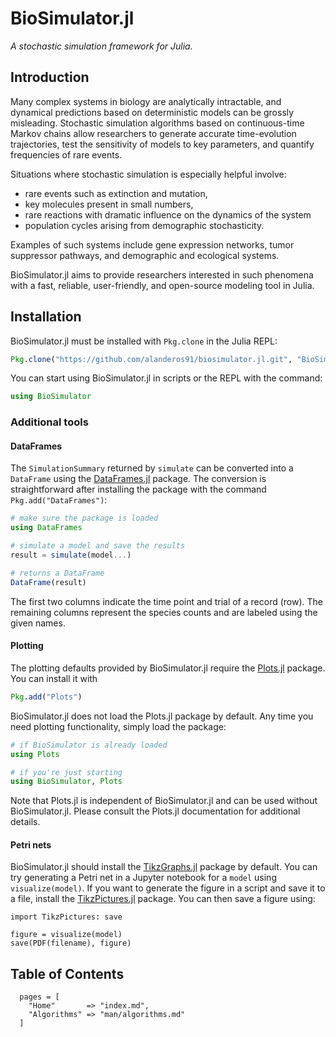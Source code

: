 # BioSimulator.jl

*A stochastic simulation framework for Julia.*

## Introduction

Many complex systems in biology are analytically intractable, and dynamical predictions based on deterministic models can be grossly misleading.
Stochastic simulation algorithms based on continuous-time Markov chains allow researchers to generate accurate time-evolution trajectories, test the sensitivity of models to key parameters, and quantify frequencies of rare events.

Situations where stochastic simulation is especially helpful involve:

- rare events such as extinction and mutation,
- key molecules present in small numbers,
- rare reactions with dramatic influence on the dynamics of the system
- population cycles arising from demographic stochasticity.

Examples of such systems include gene expression networks, tumor suppressor pathways, and demographic and ecological systems.

BioSimulator.jl aims to provide researchers interested in such phenomena with a fast, reliable, user-friendly, and open-source modeling tool in Julia.

## Installation

BioSimulator.jl must be installed with `Pkg.clone` in the Julia REPL:

```julia
Pkg.clone("https://github.com/alanderos91/biosimulator.jl.git", "BioSimulator")
```

You can start using BioSimulator.jl in scripts or the REPL with the command:

```julia
using BioSimulator
```

### Additional tools

#### DataFrames

The `SimulationSummary` returned by `simulate` can be converted into a `DataFrame` using the [DataFrames.jl](https://github.com/JuliaData/DataFrames.jl) package.
The conversion is straightforward after installing the package with the command `Pkg.add("DataFrames")`:

```julia
# make sure the package is loaded
using DataFrames

# simulate a model and save the results
result = simulate(model...)

# returns a DataFrame
DataFrame(result)
```

The first two columns indicate the time point and trial of a record (row).
The remaining columns represent the species counts and are labeled using the given names.

#### Plotting

The plotting defaults provided by BioSimulator.jl require the [Plots.jl](https://github.com/JuliaPlots/Plots.jl) package. You can install it with

```julia
Pkg.add("Plots")
```

BioSimulator.jl does not load the Plots.jl package by default.
Any time you need plotting functionality, simply load the package:

```julia
# if BioSimulator is already loaded
using Plots

# if you're just starting
using BioSimulator, Plots
```

Note that Plots.jl is independent of BioSimulator.jl and can be used without BioSimulator.jl.
Please consult the Plots.jl documentation for additional details.

#### Petri nets

BioSimulator.jl should install the [TikzGraphs.jl](https://github.com/sisl/TikzGraphs.jl) package by default.
You can try generating a Petri net in a Jupyter notebook for a `model` using `visualize(model)`.
If you want to generate the figure in a script and save it to a file, install the [TikzPictures.jl](https://github.com/sisl/TikzPictures.jl) package.
You can then save a figure using:

```
import TikzPictures: save

figure = visualize(model)
save(PDF(filename), figure)
```

## Table of Contents

```@contents
  pages = [
    "Home"       => "index.md",
    "Algorithms" => "man/algorithms.md"
  ]
```
